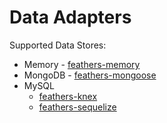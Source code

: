 # Data Adapters

Supported Data Stores:
- Memory - [feathers-memory](adapters.memory.md)
- MongoDB - [feathers-mongoose](adapters.mongoose.md)
- MySQL
    - [feathers-knex](adapters.knex.md)
    - [feathers-sequelize](adapters.sequelize.md)